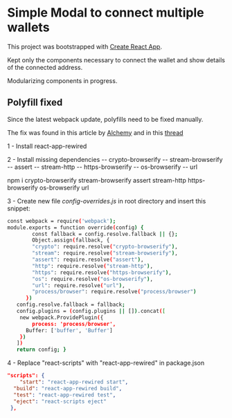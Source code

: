 # Simple Modal to connect multiple wallets

This project was bootstrapped with [Create React App](https://github.com/facebook/create-react-app).

Kept only the components necessary to connect the wallet and show details of the connected address.

Modularizing components in progress.

## Polyfill fixed

Since the latest webpack update, polyfills need to be fixed manually.

The fix was found in this article by [Alchemy](https://www.alchemy.com/blog/how-to-polyfill-node-core-modules-in-webpack-5) and in this [thread](https://github.com/react-dnd/react-dnd/issues/3425) 

1 - Install react-app-rewired

2 - Install missing dependencies
-- crypto-browserify
-- stream-browserify
-- assert
-- stream-http
-- https-browserify
-- os-browserify
-- url

npm i crypto-browserify stream-browserify assert stream-http https-browserify os-browserify url

3 - Create new file *config-overrides.js* in root directory and insert this snippet:
```sh
const webpack = require('webpack'); 
module.exports = function override(config) { 
		const fallback = config.resolve.fallback || {}; 
		Object.assign(fallback, { 
    	"crypto": require.resolve("crypto-browserify"), 
        "stream": require.resolve("stream-browserify"), 
        "assert": require.resolve("assert"), 
        "http": require.resolve("stream-http"), 
        "https": require.resolve("https-browserify"), 
        "os": require.resolve("os-browserify"), 
        "url": require.resolve("url"),
        "process/browser": require.resolve("process/browser") 
      }) 
   config.resolve.fallback = fallback; 
   config.plugins = (config.plugins || []).concat([ 
   	new webpack.ProvidePlugin({ 
    	process: 'process/browser', 
      Buffer: ['buffer', 'Buffer'] 
    }) 
   ]) 
   return config; }
```

4 - Replace "react-scripts" with "react-app-rewired" in package.json
 
```json
"scripts": { 
	"start": "react-app-rewired start", 
  "build": "react-app-rewired build", 
  "test": "react-app-rewired test", 
  "eject": "react-scripts eject" 
 },
 ```
